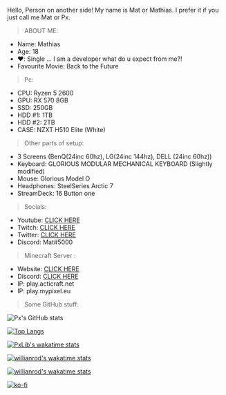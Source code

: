 Hello, Person on another side! 
My name is Mat or Mathias. I prefer it if you just call me Mat or Px.

> ABOUT ME:
* Name: Mathias
* Age: 18
* ❤️: Single ... I am a developer what do u expect from me?!
* Favourite Movie: Back to the Future

> Pc:
* CPU: Ryzen 5 2600
*   GPU: RX 570 8GB
*   SSD: 250GB
*   HDD #1: 1TB
*   HDD #2: 2TB
*   CASE: NZXT H510 Elite (White)

> Other parts of setup:
* 3 Screens (BenQ(24inc 60hz), LG(24inc 144hz), DELL (24inc 60hz))
*   Keyboard: GLORIOUS MODULAR MECHANICAL KEYBOARD (Slightly modified)
*   Mouse: Glorious Model O
*   Headphones: SteelSeries Arctic 7 
*   StreamDeck: 16 Button one

> Socials: 
*   Youtube: [CLICK HERE](https://www.youtube.com/c/MatLabsOfficial/videos)
*   Twitch:  [CLICK HERE](https://www.twitch.tv/matxlabs)
*   Twitter: [CLICK HERE](https://twitter.com/MatxLabs)
*   Discord: Mat#5000

> Minecraft Server :
*   Website: [CLICK HERE](https://acticraft.net/)
*   Discord: [CLICK HERE](https://discord.gg/acticraft)
*   IP: play.acticraft.net
*   IP: play.mypixel.eu

> Some GitHub stuff:
  
![Px's GitHub stats](https://github-readme-stats.vercel.app/api?username=PxLib&show_icons=true&theme=cobalt)







[![Top Langs](https://github-readme-stats.vercel.app/api/top-langs/?username=PxLib&layout=compact)](https://github.com/anuraghazra/github-readme-stats&theme=cobalt)



[![PxLib's wakatime stats](https://github-readme-stats.vercel.app/api/wakatime?username=PxLib)](https://github.com/anuraghazra/github-readme-stats)





[![willianrod's wakatime stats](https://github-readme-stats.vercel.app/api/wakatime?username=PxLib)](https://github.com/anuraghazra/github-readme-stats)


[![willianrod's wakatime stats](https://github-readme-stats.vercel.app/api/wakatime?username=willianrod)](https://github.com/anuraghazra/github-readme-stats)































[![ko-fi](https://ko-fi.com/img/githubbutton_sm.svg)](https://ko-fi.com/R6R7AJKB5)







